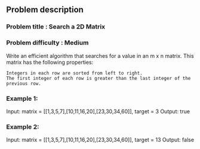 ## Problem description
### Problem title : Search a 2D Matrix
### Problem difficulty : Medium

Write an efficient algorithm that searches for a value in an m x n matrix. This matrix has the following properties:

    Integers in each row are sorted from left to right.
    The first integer of each row is greater than the last integer of the previous row.

 

### Example 1:

Input: matrix = [[1,3,5,7],[10,11,16,20],[23,30,34,60]], target = 3
Output: true

### Example 2:

Input: matrix = [[1,3,5,7],[10,11,16,20],[23,30,34,60]], target = 13
Output: false
